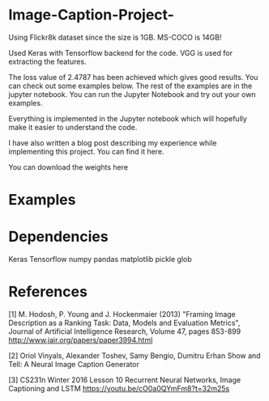 # Image-Caption-Project-
Using Flickr8k dataset since the size is 1GB. MS-COCO is 14GB!

Used Keras with Tensorflow backend for the code. VGG is used for extracting the features.


The loss value of 2.4787 has been achieved which gives good results. You can check out some examples below. The rest of the examples are in the jupyter notebook. You can run the Jupyter Notebook and try out your own examples. 

Everything is implemented in the Jupyter notebook which will hopefully make it easier to understand the code.

I have also written a blog post describing my experience while implementing this project. You can find it here.

You can download the weights here
# Examples


# Dependencies
Keras
Tensorflow 
numpy
pandas
matplotlib
pickle
glob
# References
[1] M. Hodosh, P. Young and J. Hockenmaier (2013) "Framing Image Description as a Ranking Task: Data, Models and Evaluation Metrics", Journal of Artificial Intelligence Research, Volume 47, pages 853-899 http://www.jair.org/papers/paper3994.html

[2] Oriol Vinyals, Alexander Toshev, Samy Bengio, Dumitru Erhan Show and Tell: A Neural Image Caption Generator

[3] CS231n Winter 2016 Lesson 10 Recurrent Neural Networks, Image Captioning and LSTM https://youtu.be/cO0a0QYmFm8?t=32m25s
